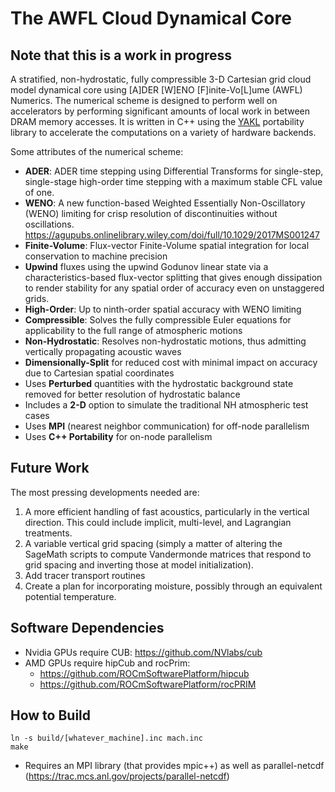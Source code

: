 # The AWFL Cloud Dynamical Core

## Note that this is a work in progress

A stratified, non-hydrostatic, fully compressible 3-D Cartesian grid cloud model dynamical core using [A]DER [W]ENO [F]inite-Vo[L]ume (AWFL) Numerics. The numerical scheme is designed to perform well on accelerators by performing significant amounts of local work in between DRAM memory accesses. It is written in C++ using the [YAKL](github.com/mrnorman/YAKL) portability library to accelerate the computations on a variety of hardware backends.

Some attributes of the numerical scheme:
* __ADER__: ADER time stepping using Differential Transforms for single-step, single-stage high-order time stepping with a maximum stable CFL value of one.
* __WENO__: A new function-based Weighted Essentially Non-Oscillatory (WENO) limiting for crisp resolution of discontinuities without oscillations. https://agupubs.onlinelibrary.wiley.com/doi/full/10.1029/2017MS001247
* __Finite-Volume__: Flux-vector Finite-Volume spatial integration for local conservation to machine precision
* __Upwind__ fluxes using the upwind Godunov linear state via a characteristics-based flux-vector splitting that gives enough dissipation to render stability for any spatial order of accuracy even on unstaggered grids.
* __High-Order__: Up to ninth-order spatial accuracy with WENO limiting
* __Compressible__: Solves the fully compressible Euler equations for applicability to the full range of atmospheric motions
* __Non-Hydrostatic__: Resolves non-hydrostatic motions, thus admitting vertically propagating acoustic waves
* __Dimensionally-Split__ for reduced cost with minimal impact on accuracy due to Cartesian spatial coordinates
* Uses __Perturbed__ quantities with the hydrostatic background state removed for better resolution of hydrostatic balance
* Includes a __2-D__ option to simulate the traditional NH atmospheric test cases
* Uses __MPI__ (nearest neighbor communication) for off-node parallelism
* Uses __C++ Portability__ for on-node parallelism

## Future Work
The most pressing developments needed are:
1) A more efficient handling of fast acoustics, particularly in the vertical direction. This could include implicit, multi-level, and Lagrangian treatments.
2) A variable vertical grid spacing (simply a matter of altering the SageMath scripts to compute Vandermonde matrices that respond to grid spacing and inverting those at model initialization).
3) Add tracer transport routines
4) Create a plan for incorporating moisture, possibly through an equivalent potential temperature.

## Software Dependencies
* Nvidia GPUs require CUB: https://github.com/NVlabs/cub
* AMD GPUs require hipCub and rocPrim:
  * https://github.com/ROCmSoftwarePlatform/hipcub
  * https://github.com/ROCmSoftwarePlatform/rocPRIM

## How to Build
```
ln -s build/[whatever_machine].inc mach.inc
make
```

* Requires an MPI library (that provides mpic++) as well as parallel-netcdf (https://trac.mcs.anl.gov/projects/parallel-netcdf)

